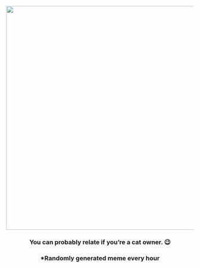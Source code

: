 <p align="center">
        <img src="https://i.redd.it/pew7k2gtqxx81.jpg" width="600" height="600">
        </p>
        <h3 align="center">You can probably relate if you’re a cat owner. 😉</h3>
        <h3 align="center">*Randomly generated meme every hour</h3>
    